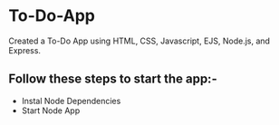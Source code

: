 # To-Do-App
Created a To-Do App using HTML, CSS, Javascript, EJS, Node.js, and Express.

## Follow these steps to start the app:-

+ Instal Node Dependencies
+ Start Node App
